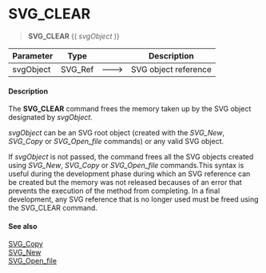 # SVG_CLEAR

>**SVG_CLEAR** {( *svgObject* )}

| Parameter | Type |  | Description |
| --- | --- | --- | --- |
| svgObject | SVG_Ref | &#x1F852; | SVG object reference |



#### Description 

The **SVG\_CLEAR** command frees the memory taken up by the SVG object designated by *svgObject*.

*svgObject* can be an SVG root object (created with the *SVG\_New*, *SVG\_Copy* or *SVG\_Open\_file* commands) or any valid SVG object. 

If *svgObject* is not passed, the command frees all the SVG objects created using *SVG\_New*, *SVG\_Copy* or *SVG\_Open\_file* commands.This syntax is useful during the development phase during which an SVG reference can be created but the memory was not released becauses of an error that prevents the execution of the method from completing. In a final development, any SVG reference that is no longer used must be freed using the SVG\_CLEAR command.

#### See also 

[SVG\_Copy](SVG%5FCopy.md)  
[SVG\_New](SVG%5FNew.md)  
[SVG\_Open\_file](SVG%5FOpen%5Ffile.md)  